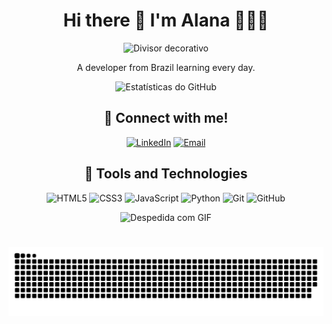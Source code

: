 
<div align="center">
  <h1>Hi there 🌈 I'm Alana 👩🏻‍💻</h1>
  <img src="https://via.placeholder.com/1000x10/FFC0CB/FFFFFF?text=" alt="Divisor decorativo" />

A developer from Brazil learning every day.

![Estatísticas do GitHub](https://github-readme-stats.vercel.app/api?username=alanacalbente&show_icons=true&theme=radical)

## 💌 Connect with me!

<p align="center">
  <a href="https://linkedin.com/in/alanacalbente" target="_blank"><img src="https://img.shields.io/badge/LinkedIn-FFC0CB?style=for-the-badge&logo=linkedin&logoColor=black" alt="LinkedIn"></a>
  <a href="mailto:alanacalbente@outlook.com" target="_blank"><img src="https://img.shields.io/badge/Email-FF69B4?style=for-the-badge&logo=gmail&logoColor=black" alt="Email"></a>
</p>


## 🌸 Tools and Technologies

![HTML5](https://img.shields.io/badge/HTML5-DDA0DD?style=for-the-badge&logo=html5&logoColor=black)
![CSS3](https://img.shields.io/badge/CSS3-FFA07A?style=for-the-badge&logo=css3&logoColor=black)
![JavaScript](https://img.shields.io/badge/JavaScript-FFD700?style=for-the-badge&logo=javascript&logoColor=black)
![Python](https://img.shields.io/badge/Python-BA55D3?style=for-the-badge&logo=python&logoColor=black)
![Git](https://img.shields.io/badge/Git-FFB6C1?style=for-the-badge&logo=git&logoColor=black)
![GitHub](https://img.shields.io/badge/GitHub-ADD8E6?style=for-the-badge&logo=github&logoColor=black)


<img src="https://media.giphy.com/media/wIePCLOwUQ4RW/giphy.gif" width="300" alt="Despedida com GIF">

</div>

#

<picture align="center">
  <source media="(prefers-color-scheme: dark)" srcset="https://raw.githubusercontent.com/alanacalbente/alanacalbente/output/github-contribution-grid-snake-dark.svg">
  <source media="(prefers-color-scheme: light)" srcset="https://raw.githubusercontent.com/alanacalbente/alanacalbente/output/github-contribution-grid-snake-dark.svg">
  <img align="center" alt="github contribution grid snake animation" src="https://raw.githubusercontent.com/mari4souza/mari4souza/output/github-contribution-grid-snake.svg">
</picture>


